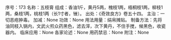 序号：173
名称：五枝膏
组成：香油1斤，黄丹5两，槐枝1两，梧桐枝1两，柳枝1两，桑枝1两，桃枝1两（长1寸者，锉）。
出处：《奇效良方》卷五十四。
主治：一切恶疮肿毒。
加减：None
功效：None
用法用量：绢帛摊贴。
制备方法：先将油同枝入锅内，文武火煎众药黑色，滤去滓，次下黄丹，不住手搅，候黑色，收瓷器内。
临床应用：None
各家论述：None
用药禁忌：None
附注：None
